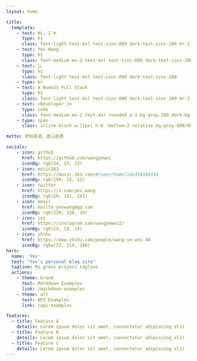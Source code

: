 ```yaml
---
layout: home

title:
  template:
    - text: Hi, I'm
      type: h1
      class: font-light text-4xl text-zinc-800 dark:text-zinc-200 mr-2
    - text: Yev Wang
      type: h1
      class: font-medium mx-2 text-4xl text-zinc-800 dark:text-zinc-200
    - text: 👋。
      type: h1
      class: font-light text-4xl text-zinc-800 dark:text-zinc-200
    - type: br
    - text: A NodeJS Full Stack
      type: h1
      class: font-light text-4xl text-zinc-800 dark:text-zinc-200 mr-2
    - text: <Developer />
      type: code
      class: font-medium mx-2 text-4xl rounded p-1 bg-gray-200 dark:bg-gray-800/0 hover:dark:bg-gray-800/100 bg-opacity-0 hover:bg-opacity-100 transition-background duration-200 text-zinc-800 dark:text-zinc-200 mr-2
    - type: span
      class: inline-block w-[1px] h-8 -bottom-2 relative bg-gray-800/80 dark:bg-gray-200/80 opacity-0 group-hover:opacity-100 transition-opacity duration-200 group-hover:animation-blink text-zinc-800 dark:text-zinc-200

motto: 求知若渴，虚心若愚

socials:
    - icon: github
      href: https://github.com/wangyewei
      iconBg: rgb(24, 23, 23)
    - icon: music163
      href: https://music.163.com/#/user/home?id=354349334
      iconBg: rgb(194, 12, 12)
    - icon: twitter
      href: https://x.com/yev_wang
      iconBg: rgb(29, 161, 242)
    - icon: email
      href: mailto:yevwang@qq.com
      iconBg: rgb(230, 126, 34)
    - icon: ins
      href: https://instagram.com/wangyewei2/
      iconBg: rgb(24, 24, 24)
    - icon: zhihu
      href: https://www.zhihu.com/people/wang-ye-wei-40
      iconBg: rgba(23, 114, 246)
hero:
  name: 'Yev'
  text: "Yev's personal blog site"
  tagline: My great project tagline
  actions:
    - theme: brand
      text: Markdown Examples
      link: /markdown-examples
    - theme: alt
      text: API Examples
      link: /api-examples

features:
  - title: Feature A
    details: Lorem ipsum dolor sit amet, consectetur adipiscing elit
  - title: Feature B
    details: Lorem ipsum dolor sit amet, consectetur adipiscing elit
  - title: Feature C
    details: Lorem ipsum dolor sit amet, consectetur adipiscing elit
---
```

